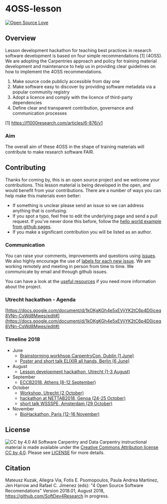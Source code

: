 # 4OSS-lesson

[![Open Source Love](https://badges.frapsoft.com/os/v2/open-source.png?v=103)](https://github.com/ellerbrock/open-source-badge/)    


## Overview

Lesson development hackathon for teaching best practices in research software development is
based on four simple recommendations [1] (4OSS). We are adopting the Carpentries approach and policy for training material
development and maintenance to help us in providing clear guidelines on how to implement the 4OSS recommendations.
1. Make source code publicly accessible from day one
2. Make software easy to discover by providing software metadata via a popular community registry
3. Adopt a licence and comply with the licence of third-party dependencies
4. Define clear and transparent contribution, governance and communication processes

[1] https://f1000research.com/articles/6-876/v1

### Aim

The overall aim of these 4OSS in the shape of training materials will contribute to make research software FAIR.

## Contributing

Thanks for coming by, this is an open source project and we welcome your contributions. 
This lesson material is being developed in the open, and would benefit from your contributions. There are a number of ways you can help make this materials even better:

- If something is unclear please send an issue so we can address anything that is confusing.
- If you spot a typo, feel free to edit the underlying page and send a pull request. If you've never done this before, follow the [hello world example from github pages](https://guides.github.com/activities/hello-world/).
- If you make a significant contribution you will be listed as an author.

### Communication

You can raise your comments, improvements and questions using [issues](https://github.com/SoftDev4Research/4OSS-lesson/issues). We also highly encourage the use of [labels for each new issue](https://github.com/SoftDev4Research/4OSS-lesson/labels). We are working remotely and meeting in person from time to time. We communicate by email and through github issues.

You can have a look at the [useful resources](UsefulLinks.md) if you need more information about the project.

### Utrecht hackathon - Agenda 
[https://docs.google.com/document/d/1kOKgKGh4e5xEVjiYK2tC6p4D0iceq8VNn-CsWd8Mwes/edit#](https://docs.google.com/document/d/1kOKgKGh4e5xEVjiYK2tC6p4D0iceq8VNn-CsWd8Mwes/edit#)


### Timeline 2018

 - June
   - [Brainstorming workhsop CarpentryCon, Dublin (1 June)](https://github.com/carpentries/carpentrycon/blob/master/Sessions/2018-06-01/02-Workshop-2-Lesson-Hack-a-Thon-Voted-Session-From-Pitches/4OSS-lesson-development.md)
   - [Poster and short talk ELIXIR all hands, Berlin (6 June)](https://www.elixir-europe.org/events/elixir-all-hands-2018)
 - August
   - [Lesson development hackathon, Utrecht (1-3 August)](https://www.elixir-europe.org/events/4-oss-hackathon)
 - September
   - [ECCB2018, Athens (8-12 September)](http://eccb18.org/)
 - October
   - [Workshop, Utrecht (2 October)](https://www.aanmelder.nl/dtl2018)
   - [hackathon at NETTAB2018, Genoa (24-25 October)](http://www.igst.it/nettab/2018/)
   - [short talk WSSSPE, Amsterdam (29 October)](http://wssspe.researchcomputing.org.uk/category/wssspe6-1/)
 - November
   - [BioHackathon, Paris (12-16 November)](https://bh2018paris.info/) 

## License

![CC by 4.0](https://licensebuttons.net/l/by/4.0/88x31.png) 
All Software Carpentry and Data Carpentry instructional material is made available under the [Creative Commons Attribution license CC by 4.0](https://creativecommons.org/licenses/by/4.0/). Please see [LICENSE](LICENSE.md) for more details.

## Citation

Mateusz Kuzak, Allegra Via, Fotis E. Psomopoulos, Paula Andrea Martinez, Jen Harrow and Rafael C. Jimenez (eds): "4 Open Source Software Recomendations"  Version 2018.01, August 2018,
https://github.com/SoftDev4Research In progress.
